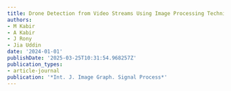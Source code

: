 ```yaml
---
title: Drone Detection from Video Streams Using Image Processing Techniques and YOLOv7
authors:
- M Kabir
- A Kabir
- J Rony
- Jia Uddin
date: '2024-01-01'
publishDate: '2025-03-25T10:31:54.968257Z'
publication_types:
- article-journal
publication: '*Int. J. Image Graph. Signal Process*'
---
```


